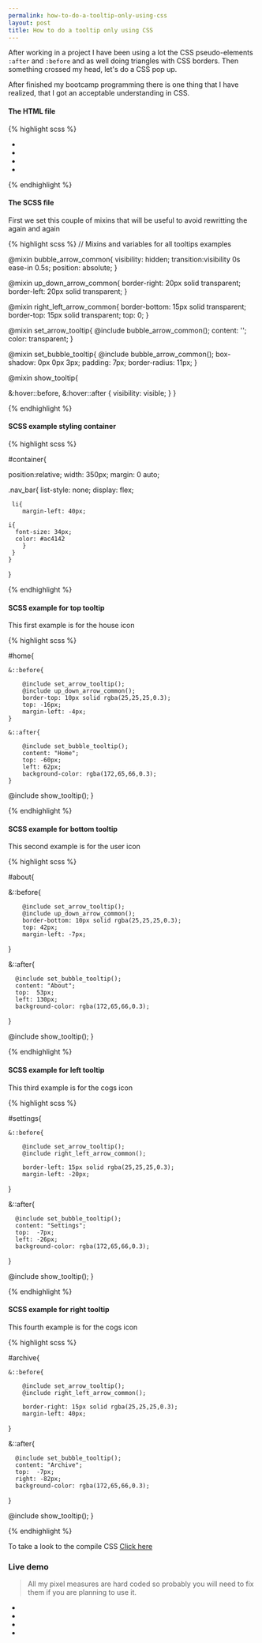 ```yaml
---
permalink: how-to-do-a-tooltip-only-using-css
layout: post
title: How to do a tooltip only using CSS
---
```


After working in a project I have been using a lot the CSS pseudo-elements `:after` and `:before` and as well doing triangles with CSS borders. Then something crossed my head, let's do a CSS pop up.

After finished my bootcamp programming there is one thing that I have realized, that I got an acceptable understanding in CSS.

<!-- more -->

#### <i class="fa fa-html5"></i> The HTML file

{% highlight scss %}
<nav id="container">
 <ul class="nav_bar">
  <li id="settings"> <i class="fa fa-cogs"></i>    </li>
  <li id="home">     <i class="fa fa-home"></i>    </li>
  <li id="about">    <i class="fa fa-user"></i>    </li>
  <li id="archive">  <i class="fa fa-archive"></i> </li>
 </ul>
</nav>
{% endhighlight %} 


#### <i class="fa fa-css3"></i> The SCSS file

First we set this couple of mixins that will be useful to avoid rewritting the again and again

{% highlight scss %}
// Mixins and variables for all tooltips examples

@mixin bubble_arrow_common{
 visibility: hidden;
 transition:visibility 0s ease-in 0.5s;
 position: absolute;
}

@mixin up_down_arrow_common{
    border-right: 20px solid transparent;
	 border-left: 20px  solid transparent;
}

@mixin right_left_arrow_common{
  border-bottom: 15px solid transparent;
  border-top: 15px solid transparent;
  top: 0;
}

@mixin set_arrow_tooltip{
 @include bubble_arrow_common();
 content: '';
 color: transparent;
}

@mixin set_bubble_tooltip{
 @include bubble_arrow_common();
 box-shadow: 0px 0px 3px;
 padding: 7px;
 border-radius: 11px;
}

@mixin show_tooltip{
 
 &:hover::before,
 &:hover::after {
	visibility: visible;
 }
}

{% endhighlight %} 


#### <i class="fa fa-css3"></i> SCSS example styling container



{% highlight scss %}

#container{
  
 position:relative;
 width: 350px;
 margin: 0 auto;

 .nav_bar{
   list-style: none;
	 display: flex;

	 li{
		margin-left: 40px;
      
    i{
      font-size: 34px;
      color: #ac4142
		}
	 }
	}
}

{% endhighlight %} 




#### <i class="fa fa-css3"></i> SCSS example for top tooltip

This first example is for the house icon

{% highlight scss %}

#home{
	
	&::before{
		
	    @include set_arrow_tooltip();
		@include up_down_arrow_common();
		border-top: 10px solid rgba(25,25,25,0.3);
		top: -16px;
		margin-left: -4px;
	}

	&::after{

		@include set_bubble_tooltip();
		content: "Home";
		top: -60px;
		left: 62px;
		background-color: rgba(172,65,66,0.3);
	}
	
 @include show_tooltip();
}

{% endhighlight %} 


#### <i class="fa fa-css3"></i> SCSS example for bottom tooltip

This second example is for the user icon

{% highlight scss %}

#about{

  &::before{
	
		@include set_arrow_tooltip();
		@include up_down_arrow_common();
		border-bottom: 10px solid rgba(25,25,25,0.3);
		top: 42px;
		margin-left: -7px;
  }

  &::after{

	  @include set_bubble_tooltip();
	  content: "About";
	  top:  53px;
	  left: 130px;
	  background-color: rgba(172,65,66,0.3);
  }

  @include show_tooltip();
}

{% endhighlight %}


#### <i class="fa fa-css3"></i> SCSS example for left tooltip

This third example is for the cogs icon

{% highlight scss %}

#settings{

	&::before{
	
		@include set_arrow_tooltip();
		@include right_left_arrow_common();

		border-left: 15px solid rgba(25,25,25,0.3);
		margin-left: -20px;
 }

  &::after{

	  @include set_bubble_tooltip();
	  content: "Settings";
	  top:  -7px;
	  left: -26px;
	  background-color: rgba(172,65,66,0.3);
  }

  @include show_tooltip();
}

{% endhighlight %} 


#### <i class="fa fa-css3"></i> SCSS example for right tooltip

This fourth example is for the cogs icon

{% highlight scss %}

#archive{

	&::before{
	
		@include set_arrow_tooltip();
		@include right_left_arrow_common();

		border-right: 15px solid rgba(25,25,25,0.3);
		margin-left: 40px;
  }

  &::after{

	  @include set_bubble_tooltip();
	  content: "Archive";
	  top:  -7px;
	  right: -82px;
	  background-color: rgba(172,65,66,0.3);
  }

  @include show_tooltip();
}

{% endhighlight %} 


To take a look to the compile CSS [Click here](https://github.com/byverdu/byverdu.github.io/blob/master/demos/tool_tip.css)


### Live demo

> All my pixel measures are hard coded so probably you will need to fix them if you are planning to use it.

<nav id="pop_up_demo">
 <ul class="nav_bar">
  <li id="settings"> <i class="fa fa-cogs"></i>    </li>
  <li id="home">     <i class="fa fa-home"></i>    </li>
	<li id="about">    <i class="fa fa-user"></i>    </li>
	<li id="archive">  <i class="fa fa-archive"></i> </li>
 </ul>
</nav>


